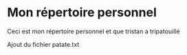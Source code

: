 # Mon répertoire personnel
Ceci est mon répertoire personnel et que tristan a tripatouillé

Ajout du fichier patate.txt